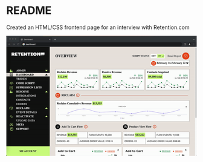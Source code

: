 # README

Created an HTML/CSS frontend page for an interview with Retention.com

![""](https://github.com/JustinMul/retention/blob/9b84ff27a9e8a8a57cbe507465258f6f3150a527/imgs/RETENTION.gif)

